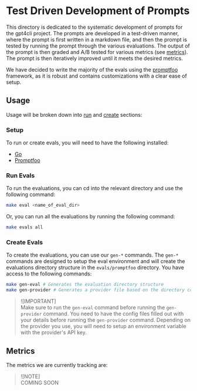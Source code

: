 # Test Driven Development of Prompts

This directory is dedicated to the systematic development of prompts for the gpt4cli project. The prompts are developed in a test-driven manner, where the prompt is first written in a markdown file, and then the prompt is tested by running the prompt through the various evaluations. The output of the prompt is then graded and A/B tested for various metrics (see [metrics](#metrics)). The prompt is then iteratively improved until it meets the desired metrics.

We have decided to write the majority of the evals using the [promptfoo]() framework, as it is robust and contains customizations with a clear ease of setup.

## Usage

Usage will be broken down into [run](#run-evals) and [create](#create-evals) sections:

### Setup

To run or create evals, you will need to have the following installed:

- [Go](https://golang.org/)
- [Promptfoo]()

### Run Evals

To run the evaluations, you can cd into the relevant directory and use the following command:

```bash
make eval <name_of_eval_dir>
```

Or, you can run all the evaluations by running the following command:

```bash
make evals all
```

### Create Evals

To create the evaluations, you can use our `gen-*` commands. The `gen-*` commands are designed to setup the eval environment and will create the evaluations directory structure in the `evals/promptfoo` directory. You have access to the following commands:

```bash
make gen-eval # Generates the evaluation directory structure
make gen-provider # Generates a provider file based on the directory config files
```

> ![IMPORTANT]\
> Make sure to run the `gen-eval` command before running the `gen-provider` command.
> You need to have the config files filled out with your details before running the `gen-provider` command.
> Depending on the provider you use, you will need to setup an environment variable with the provider's API key.

## Metrics

The metrics we are currently tracking are:

> ![NOTE]\
> COMING SOON

